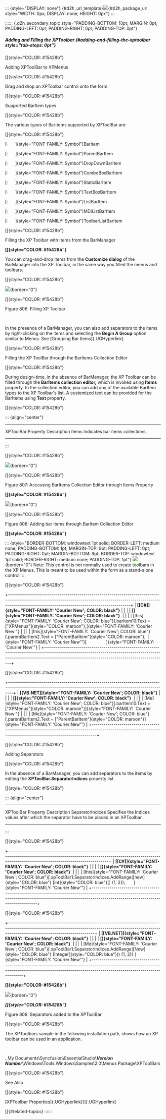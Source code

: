::: {style="DISPLAY: none"}
[](ms-xhelp:///?Id=d2h_url_template){#d2h_url_template}![](!package_url!){#d2h_package_url style="WIDTH: 0px; DISPLAY: none; HEIGHT: 0px"}
:::

:::::: {.d2h_secondary_topic style="PADDING-BOTTOM: 10pt; MARGIN: 0pt; PADDING-LEFT: 0pt; PADDING-RIGHT: 0pt; PADDING-TOP: 0pt"}
##### Adding and Filling the XPToolbar {#adding-and-filling-the-xptoolbar style="tab-stops: 0pt"}

[]{style="COLOR: #15428b"} 

Adding XPToolBar to XPMenus

[]{style="COLOR: #15428b"} 

Drag and drop an XPToolbar control onto the form.

[]{style="COLOR: #15428b"} 

Supported BarItem types

[]{style="COLOR: #15428b"} 

The various types of BarItems supported by XPToolBar are:

[]{style="COLOR: #15428b"} 

[·      ]{style="FONT-FAMILY: Symbol"}BarItem

[·      ]{style="FONT-FAMILY: Symbol"}ParentBarItem

[·      ]{style="FONT-FAMILY: Symbol"}DropDownBarItem

[·      ]{style="FONT-FAMILY: Symbol"}ComboBoxBarItem

[·      ]{style="FONT-FAMILY: Symbol"}StaticBarItem

[·      ]{style="FONT-FAMILY: Symbol"}TextBoxBarItem

[·      ]{style="FONT-FAMILY: Symbol"}ListBarItem

[·      ]{style="FONT-FAMILY: Symbol"}MDIListBarItem

[·      ]{style="FONT-FAMILY: Symbol"}ToolbarListBarItem

[]{style="COLOR: #15428b"} 

Filling the XP Toolbar with Items from the BarManager

**[]{style="COLOR: #15428b"}** 

You can drag-and-drop items from the **Customize dialog** of the BarManager into the XP Toolbar, in the same way you filled the menus and toolbars.

[]{style="COLOR: #15428b"} 

![](ImagesExt/image76_794.jpg){border="0"}

[]{style="COLOR: #15428b"} 

Figure 806: Filling XP Toolbar

 

In the presence of a BarManager, you can also add separators to the items by right-clicking on the items and selecting the **Begin A Group** option similar to Menus. See [Grouping Bar Items]{.UGHyperlink}.

[]{style="COLOR: #15428b"} 

Filling the XP ToolBar through the BarItems Collection Editor

[]{style="COLOR: #15428b"} 

During design-time, in the absence of BarManager, the XP Toolbar can be filled through the **BarItems collection editor,** which is invoked using **Items** property. In the collection editor, you can add any of the available BarItem types to the XP Toolbar\'s list. A customized text can be provided for the BarItems using **Text** property.

[]{style="COLOR: #15428b"} 

::: {align="center"}
  -------------------- ----------------------------------
  XPToolBar Property   Description
  Items                Indicates bar items collections.
  -------------------- ----------------------------------
:::

[]{style="COLOR: #15428b"} 

![](ImagesExt/image76_795.jpg){border="0"}

[]{style="COLOR: #15428b"} 

Figure 807: Accessing BarItems Collection Editor through Items Property

**[]{style="COLOR: #15428b"}** 

![](ImagesExt/image76_796.jpg){border="0"}

[]{style="COLOR: #15428b"} 

Figure 808: Adding bar items through BarItem Collection Editor

**[]{style="COLOR: #15428b"}** 

::: {style="BORDER-BOTTOM: windowtext 1pt solid; BORDER-LEFT: medium none; PADDING-BOTTOM: 1pt; MARGIN-TOP: 9pt; PADDING-LEFT: 0pt; PADDING-RIGHT: 0pt; MARGIN-BOTTOM: 9pt; BORDER-TOP: windowtext 1pt solid; BORDER-RIGHT: medium none; PADDING-TOP: 1pt"}
![](ImagesExt/image76_1.jpg){border="0"} Note: This control is not normally used to create toolbars in the XP Menus. This is meant to be used within the form as a stand-alone control.
:::

[]{style="COLOR: #15428b"} 

+-------------------------------------------------------------------------------------------------------------------------------------------------------------------------------------------------------------------------+
| **[\[C#\]]{style="FONT-FAMILY: 'Courier New'; COLOR: black"}**                                                                                                                                                          |
|                                                                                                                                                                                                                         |
| **[]{style="FONT-FAMILY: 'Courier New'; COLOR: black"}**                                                                                                                                                                |
|                                                                                                                                                                                                                         |
| [this]{style="FONT-FAMILY: 'Courier New'; COLOR: blue"}[.barItem10.Text = [\"XPMenus\"]{style="COLOR: maroon"};]{style="FONT-FAMILY: 'Courier New'"}                                                                    |
|                                                                                                                                                                                                                         |
| [this]{style="FONT-FAMILY: 'Courier New'; COLOR: blue"}[.parentBarItem2.Text = [\"ParentBarItem\"]{style="COLOR: maroon"};  ]{style="FONT-FAMILY: 'Courier New'"}[                ]{style="FONT-FAMILY: 'Courier New'"} |
+-------------------------------------------------------------------------------------------------------------------------------------------------------------------------------------------------------------------------+

[]{style="COLOR: #15428b"} 

+--------------------------------------------------------------------------------------------------------------------------------------------------------------+
| **[\[VB.NET\]]{style="FONT-FAMILY: 'Courier New'; COLOR: black"}**                                                                                           |
|                                                                                                                                                              |
| **[]{style="FONT-FAMILY: 'Courier New'; COLOR: black"}**                                                                                                     |
|                                                                                                                                                              |
| [Me]{style="FONT-FAMILY: 'Courier New'; COLOR: blue"}[.barItem10.Text = [\"XPMenus\"]{style="COLOR: maroon"}]{style="FONT-FAMILY: 'Courier New'"}            |
|                                                                                                                                                              |
| [Me]{style="FONT-FAMILY: 'Courier New'; COLOR: blue"}[.parentBarItem2.Text = [\"ParentBarItem\"]{style="COLOR: maroon"}]{style="FONT-FAMILY: 'Courier New'"} |
+--------------------------------------------------------------------------------------------------------------------------------------------------------------+

[]{style="COLOR: #15428b"} 

Adding Separators

[]{style="COLOR: #15428b"} 

In the absence of a BarManager, you can add separators to the items by editing the **XPToolBar.SeparatorIndices** property list.

[]{style="COLOR: #15428b"} 

::: {align="center"}
  -------------------- -------------------------------------------------------------------------------------------
  XPToolBar Property   Description
  SeparatorIndices     Specifies the Indices values after which the separator have to be placed in an XPToolbar.
  -------------------- -------------------------------------------------------------------------------------------
:::

[]{style="COLOR: #15428b"} 

+--------------------------------------------------------------------------------------------------------------------------------------------------------------------------------------------------------------+
| **[\[C#\]]{style="FONT-FAMILY: 'Courier New'; COLOR: black"}**                                                                                                                                               |
|                                                                                                                                                                                                              |
| **[]{style="FONT-FAMILY: 'Courier New'; COLOR: black"}**                                                                                                                                                     |
|                                                                                                                                                                                                              |
| [this]{style="FONT-FAMILY: 'Courier New'; COLOR: blue"}[.xpToolBar1.SeparatorIndices.AddRange([new]{style="COLOR: blue"} [int]{style="COLOR: blue"}\[\] {1, 2});       ]{style="FONT-FAMILY: 'Courier New'"} |
+--------------------------------------------------------------------------------------------------------------------------------------------------------------------------------------------------------------+

[]{style="COLOR: #15428b"} 

+-------------------------------------------------------------------------------------------------------------------------------------------------------------------------------------------------------+
| **[\[VB.NET\]]{style="FONT-FAMILY: 'Courier New'; COLOR: black"}**                                                                                                                                    |
|                                                                                                                                                                                                       |
| **[]{style="FONT-FAMILY: 'Courier New'; COLOR: black"}**                                                                                                                                              |
|                                                                                                                                                                                                       |
| [Me]{style="FONT-FAMILY: 'Courier New'; COLOR: blue"}[.xpToolBar1.SeparatorIndices.AddRange([New]{style="COLOR: blue"} [Integer]{style="COLOR: blue"}() {1, 2}) ]{style="FONT-FAMILY: 'Courier New'"} |
+-------------------------------------------------------------------------------------------------------------------------------------------------------------------------------------------------------+

**[]{style="COLOR: #15428b"}** 

![](ImagesExt/image76_797.jpg){border="0"}

***[]{style="COLOR: #15428b"}*** 

Figure 809: Separators added to the XPToolBar

[]{style="COLOR: #15428b"} 

The XPToolbars sample in the following installation path, shows how an XP toolbar can be used in an application.

 

..My Documents\\Syncfusion\\EssentialStudio\\***Version Number***\\Windows\\Tools.Windows\\Samples\\2.0\\Menus Package\\XPToolBars

[]{style="COLOR: #15428b"} 

See Also

[]{style="COLOR: #15428b"} 

[XPToolbar Properties]{.UGHyperlink}[]{.UGHyperlink}

[]{#related-topics}
::::::
